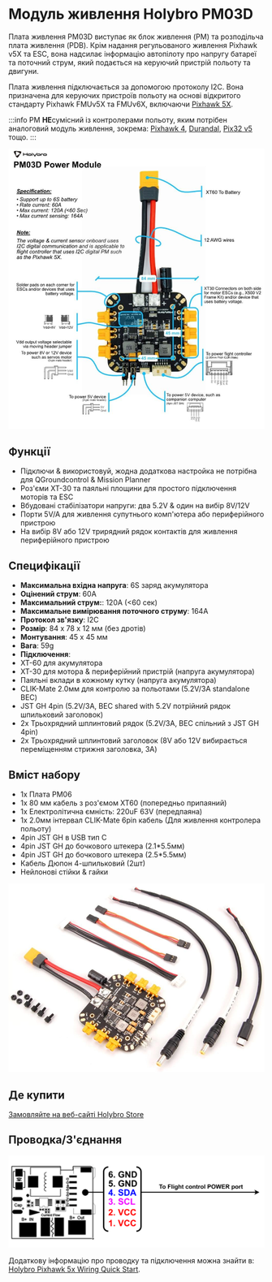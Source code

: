 # Модуль живлення Holybro PM03D

Плата живлення PM03D виступає як блок живлення (PM) та розподільча плата живлення (PDB). Крім надання регульованого живлення Pixhawk v5X та ESC, вона надсилає інформацію автопілоту про напругу батареї та поточний струм, який подається на керуючий пристрій польоту та двигуни.

Плата живлення підключається за допомогою протоколу I2C. Вона призначена для керуючих пристроїв польоту на основі відкритого стандарту Pixhawk FMUv5X та FMUv6X, включаючи [Pixhawk 5X](../flight_controller/pixhawk5x.md).

:::info PM **НЕ**сумісний із контролерами польоту, яким потрібен аналоговий модуль живлення, зокрема: [Pixhawk 4](../flight_controller/pixhawk4.md), [Durandal](../flight_controller/durandal.md), [Pix32 v5](../flight_controller/holybro_pix32_v5.md) тощо.
:::

![Pixhawk5x Upright Image](../../assets/hardware/power_module/holybro_pm03d/pm03d_pinout.jpg)

## Функції

- Підключи & використовуй, жодна додаткова настройка не потрібна для QGroundcontrol & Mission Planner
- Роз'єми XT-30 та паяльні площини для простого підключення моторів та ESC
- Вбудовані стабілізатори напруги: два 5.2V & один на вибір 8V/12V
- Порти 5V/A для живлення супутнього комп'ютера або периферійного пристрою
- На вибір 8V або 12V трирядний рядок контактів для живлення периферійного пристрою

## Специфікації

- **Максимальна вхідна напруга**: 6S заряд акумулятора
- **Оцінений струм**: 60A
- **Максимальний струм:**: 120A (<60 сек)
- **Максимальне вимірювання поточного струму**: 164A
- **Протокол зв'язку**: I2C
- **Розмір**: 84 x 78 x 12 мм (без дротів)
- **Монтування**: 45 х 45 мм
- **Вага**: 59g
- **Підключення**:
 - ХТ-60 для акумулятора
 - XT-30 для мотора & периферійний пристрій (напруга акумулятора)
 - Паяльні вклади в кожному кутку (напруга акумулятора)
 - CLIK-Mate 2.0мм для контролю за польотами (5.2V/3A standalone BEC)
 - JST GH 4pin (5.2V/3A, BEC shared with 5.2V потрійний рядок шпильковий заголовок)
 - 2x Трьохрядний шплинтовий рядок (5.2V/3A, BEC спільний з JST GH 4pin)
 - 2x Трьохрядний шплинтовий заголовок (8V або 12V вибирається переміщенням стрижня заголовка, 3A)

## Вміст набору

- 1x Плата PM06
- 1x 80 мм кабель з роз'ємом XT60 (попередньо припаяний)
- 1x Електролітична ємність: 220uF 63V (передпаяна)
- 1x 2.0мм інтервал CLIK-Mate 6pin кабель (Для живлення контролера польоту)
- 4pin JST GH в USB тип C
- 4pin JST GH до бочкового штекера (2.1*5.5мм)
- 4pin JST GH до бочкового штекера (2.5*5.5мм)
- Кабель Дюпон 4-шпильковий (2шт)
- Нейлонові стійки & гайки

<img src="../../assets/hardware/power_module/holybro_pm03d/pm03d_contents.jpg" width="650px" title="Pixhawk5x Upright Image" />

## Де купити

[Замовляйте на веб-сайті Holybro Store](https://holybro.com/products/pm03d-power-module)

## Проводка/З'єднання

![pinout](../../assets/hardware/power_module/holybro_pm02d/pm02d_pinout.png)

Додаткову інформацію про проводку та підключення можна знайти в: [Holybro Pixhawk 5x Wiring Quick Start](../assembly/quick_start_pixhawk5x.md).
